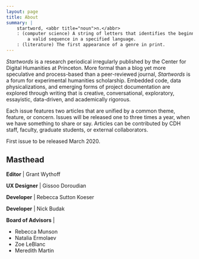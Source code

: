 ```yaml
---
layout: page
title: About
summary: |
    startword, <abbr title="noun">n.</abbr>
    : (computer science) A string of letters that identifies the beginning of
        a valid sequence in a specified language.
    : (literature) The first appearance of a genre in print.
---
```


*Startwords* is a research periodical irregularly published by the Center for
Digital Humanities at Princeton. More formal than a blog yet more speculative
and process-based than a peer-reviewed journal, *Startwords* is a forum for
experimental humanities scholarship. Embedded code, data physicalizations, and
emerging forms of project documentation are explored through writing that is
creative, conversational, exploratory, essayistic, data-driven, and academically
rigorous.

Each issue features two articles that are unified by a common theme,
feature, or concern. Issues will be released one to three times a year, when we
have something to share or say. Articles can be contributed by CDH staff,
faculty, graduate students, or external collaborators.

First issue to be released March 2020.

## Masthead

**Editor** | Grant Wythoff

**UX Designer** | Gissoo Doroudian

**Developer** | Rebecca Sutton Koeser

**Developer** | Nick Budak

**Board of Advisors** |

- Rebecca Munson
- Natalia Ermolaev
- Zoe LeBlanc
- Meredith Martin
